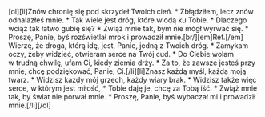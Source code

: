 [ol][li]Znów chronię się pod skrzydeł Twoich cień. * Zbłądziłem, lecz znów odnalazłeś mnie. * Tak wiele jest dróg, które wiodą ku Tobie. * Dlaczego wciąż tak łatwo gubię się? * Zwiąż mnie tak, bym nie mógł wyrwać się. * Proszę, Panie, byś rozświetlał mrok i prowadził mnie.[br/][em]Ref.[/em] Wierzę, że droga, którą idę, jest, Panie, jedną z Twoich dróg. * Zamykam oczy, żeby widzieć, otwieram serce na Twój cud. * Do Ciebie wołam w trudną chwilę, ufam Ci, kiedy ziemia drży. * Za to, że zawsze jesteś przy mnie, chcę podziękować, Panie, Ci.[/li][li]Znasz każdą myśl, każdą moją twarz. * Widzisz każdy mój grzech, każdy wiary brak. * Widzisz także więc serce, w którym jest miłość, * Tobie daję je, chcę za Tobą iść. * Zwiąż mnie tak, by świat nie porwał mnie. * Proszę, Panie, byś wybaczał mi i prowadził mnie.[/li][/ol]